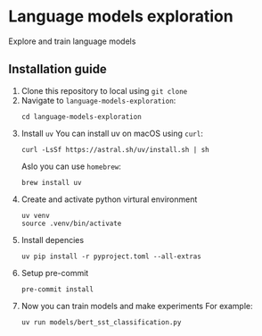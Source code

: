 # Language models exploration

Explore and train language models

## Installation guide

1. Clone this repository to local using `git clone`
2. Navigate to `language-models-exploration`:
   ```
   cd language-models-exploration
   ```
4. Install `uv`
   You can install uv on macOS using `curl`:
   ```
   curl -LsSf https://astral.sh/uv/install.sh | sh
   ```
   Aslo you can use `homebrew`:
   ```
   brew install uv
   ```
5. Create and activate python virtural environment
   ```
   uv venv
   source .venv/bin/activate
   ```
6. Install depencies
   ```
   uv pip install -r pyproject.toml --all-extras
   ```
7. Setup pre-commit
   ```
   pre-commit install
   ```
8. Now you can train models and make experiments
   For example:
   ```
   uv run models/bert_sst_classification.py
   ```
